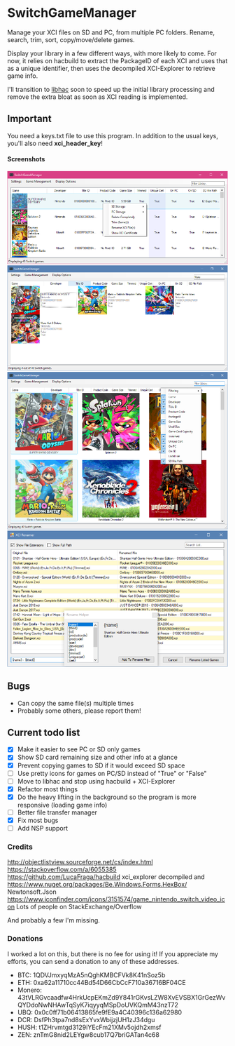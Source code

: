 # SwitchGameManager

Manage your XCI files on SD and PC, from multiple PC folders. Rename, search, trim, sort, copy/move/delete games.

Display your library in a few different ways, with more likely to come. For now, it relies on hacbuild to extract the PackageID of each XCI and uses that as a unique identifier, then uses the decompiled XCI-Explorer to retrieve game info.

I'll transition to [libhac](https://github.com/Thealexbarney/libhac) soon to speed up the initial library processing and remove the extra bloat as soon as XCI reading is implemented.

## Important
You need a keys.txt file to use this program.
In addition to the usual keys, you'll also need **xci_header_key**!

#### Screenshots
![Screenshot](Screens/1.png)
![Screenshot](Screens/2.png)
![Screenshot](Screens/3.png)
![Screenshot](Screens/4.png)

## Bugs
- Can copy the same file(s) multiple times
- Probably some others, please report them!

## Current todo list
- [X] Make it easier to see PC or SD only games
- [X] Show SD card remaining size and other info at a glance
- [X] Prevent copying games to SD if it would exceed SD space
- [ ] Use pretty icons for games on PC/SD instead of "True" or "False"
- [ ] Move to libhac and stop using hacbuild + XCI-Explorer
- [X] Refactor most things
- [X] Do the heavy lifting in the background so the program is more responsive (loading game info)
- [ ] Better file transfer manager
- [X] Fix most bugs
- [ ] Add NSP support

### Credits
http://objectlistview.sourceforge.net/cs/index.html
https://stackoverflow.com/a/6055385
https://github.com/LucaFraga/hacbuild
xci_explorer decompiled and https://www.nuget.org/packages/Be.Windows.Forms.HexBox/
Newtonsoft.Json
https://www.iconfinder.com/icons/3151574/game_nintendo_switch_video_icon
Lots of people on StackExchange/Overflow

And probably a few I'm missing.

### Donations
I worked a lot on this, but there is no fee for using it! If you appreciate my efforts, you can send a donation to any of these addresses.

 * BTC: 1QDVJmxyqMzA5nQghKMBCFVk8K41nSoz5b
 * ETH: 0xa62a11710cc44Bd54D66CbCcF710a36716BF04CE
 * Monero: 43tVLRGvcaadfw4HrkUcpEKmZd9Y841rGKvsLZW8XvEVSBX1GrGezWvQYDdoNwNHAwTqSyK7iqyyqMSpDoUVKQmM43nzT72
 * UBQ: 0x0c0ff71b06413865fe9fE9a4C40396c136a62980
 * DCR: DsfPh3tpa7nd8sExYvxWbijzjUH1zJ34dgu
 * HUSH: t1ZHrvmtgd3129iYEcFm21XMv5ojdh2xmsf
 * ZEN: znTmG8nid2LEYgw8cub17Q7briGATan4c68
 
